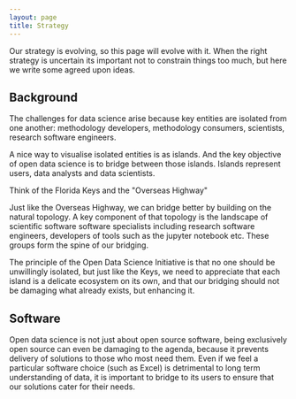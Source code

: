 ```yaml
---
layout: page
title: Strategy
---
```


Our strategy is evolving, so this page will evolve with it. When the right strategy is uncertain its important not to constrain things too much, but here we write some agreed upon ideas.

## Background

The challenges for data science arise because key entities are isolated from one another: methodology developers, methodology consumers, scientists, research software engineers.

A nice way to visualise isolated entities is as islands. And the key objective of open data science is to bridge between those islands. Islands represent users, data analysts and data scientists.

Think of the Florida Keys and the "Overseas Highway"

Just like the Overseas Highway, we can bridge better by building on the natural topology. A key component of that topology is the landscape of scientific software software specialists including research software engineers, developers of tools such as the jupyter notebook etc. These groups form the spine of our bridging.

The principle of the Open Data Science Initiative is that no one should be unwillingly isolated, but just like the Keys, we need to appreciate that each island is a delicate ecosystem on its own, and that our bridging should not be damaging what already exists, but enhancing it.

## Software

Open data science is not just about open source software, being exclusively open source can even be damaging to the agenda, because it prevents delivery of solutions to those who most need them. Even if we feel a particular software choice (such as Excel) is detrimental to long term understanding of data, it is important to bridge to its users to ensure that our solutions cater for their needs.